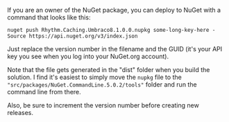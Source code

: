 If you are an owner of the NuGet package, you can deploy to NuGet with a command that looks like this:

```text
nuget push Rhythm.Caching.Umbraco8.1.0.0.nupkg some-long-key-here -Source https://api.nuget.org/v3/index.json
```

Just replace the version number in the filename and the GUID (it's your API key you see when you log into your NuGet.org account).

Note that the file gets generated in the "dist" folder when you build the solution.
I find it's easiest to simply move the `nupkg` file to the `"src/packages/NuGet.CommandLine.5.0.2/tools"` folder and run the command line from there.

Also, be sure to increment the version number before creating new releases.